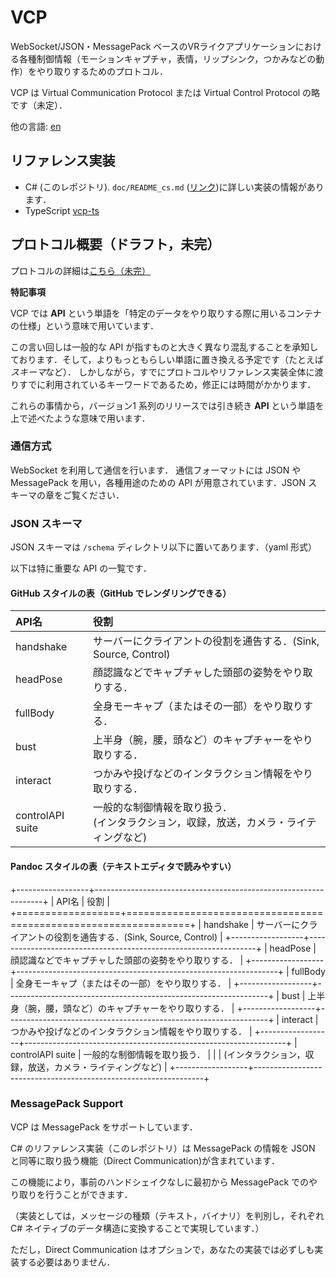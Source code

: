 # VCP

WebSocket/JSON・MessagePack ベースのVRライクアプリケーションにおける各種制御情報（モーションキャプチャ，表情，リップシンク，つかみなどの動作）をやり取りするためのプロトコル．

VCP は Virtual Communication Protocol または Virtual Control Protocol の略です（未定）．

他の言語: [en](README.md)

## リファレンス実装
- C# (このレポジトリ). `doc/README_cs.md` ([リンク](doc/README_cs.md))に詳しい実装の情報があります．
- TypeScript [vcp-ts](https://github.com/ryu-raptor/vcp-ts)

## プロトコル概要（ドラフト，未完）
プロトコルの詳細は[こちら（未完）](doc/ProtocolSpec.md)

**特記事項**

VCP では **API** という単語を「特定のデータをやり取りする際に用いるコンテナの仕様」という意味で用いています．

この言い回しは一般的な API が指すものと大きく異なり混乱することを承知しております．そして，よりもっともらしい単語に置き換える予定です（たとえば*スキーマ*など）．
しかしながら，すでにプロトコルやリファレンス実装全体に渡りすでに利用されているキーワードであるため，修正には時間がかかります．

これらの事情から，バージョン1 系列のリリースでは引き続き **API** という単語を上で述べたような意味で用います．

### 通信方式
WebSocket を利用して通信を行います．
通信フォーマットには JSON や MessagePack を用い，各種用途のための API が用意されています．JSON スキーマの章をご覧ください．

### JSON スキーマ
JSON スキーマは `/schema` ディレクトリ以下に置いてあります．（yaml 形式）

以下は特に重要な API の一覧です．

#### GitHub スタイルの表（GitHub でレンダリングできる）
| API名            | 役割                                                                                     |
|:-----------------|:-----------------------------------------------------------------------------------------|
| handshake        | サーバーにクライアントの役割を通告する．(Sink, Source, Control)                          |
| headPose         | 顔認識などでキャプチャした頭部の姿勢をやり取りする．                                     |
| fullBody         | 全身モーキャプ（またはその一部）をやり取りする．                                         |
| bust             | 上半身（腕，腰，頭など）のキャプチャーをやり取りする．                                   |
| interact         | つかみや投げなどのインタラクション情報をやり取りする．                                   |
| controlAPI suite | 一般的な制御情報を取り扱う．<br>(インタラクション，収録，放送，カメラ・ライティングなど) |


#### Pandoc スタイルの表（テキストエディタで読みやすい）
+------------------+-----------------------------------------------------------------+
| API名            | 役割                                                            |
+==================+=================================================================+
| handshake        | サーバーにクライアントの役割を通告する．(Sink, Source, Control) |
+------------------+-----------------------------------------------------------------+
| headPose         | 顔認識などでキャプチャした頭部の姿勢をやり取りする．            |
+------------------+-----------------------------------------------------------------+
| fullBody         | 全身モーキャプ（またはその一部）をやり取りする．                |
+------------------+-----------------------------------------------------------------+
| bust             | 上半身（腕，腰，頭など）のキャプチャーをやり取りする．          |
+------------------+-----------------------------------------------------------------+
| interact         | つかみや投げなどのインタラクション情報をやり取りする．          |
+------------------+-----------------------------------------------------------------+
| controlAPI suite | 一般的な制御情報を取り扱う．                                    |
|                  | (インタラクション，収録，放送，カメラ・ライティングなど)        |
+------------------+-----------------------------------------------------------------+

### MessagePack Support
VCP は MessagePack をサポートしています．

C# のリファレンス実装（このレポジトリ）は MessagePack の情報を JSON と同等に取り扱う機能（Direct Communication)が含まれています．

この機能により，事前のハンドシェイクなしに最初から MessagePack でのやり取りを行うことができます．

（実装としては，メッセージの種類（テキスト，バイナリ）を判別し，それぞれ C# ネイティブのデータ構造に変換することで実現しています．）

ただし，Direct Communication はオプションで，あなたの実装では必ずしも実装する必要はありません．

